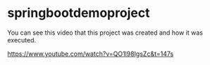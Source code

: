# springbootdemoproject

You can see this video that this project was created and how it was executed.

https://www.youtube.com/watch?v=QO1l98IgsZc&t=147s
